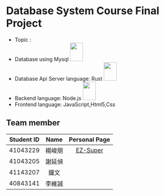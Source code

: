 # Database System Course Final Project
* Topic :
* Database using Mysql   <img src="https://cdn.jsdelivr.net/gh/devicons/devicon@latest/icons/mysql/mysql-original-wordmark.svg" width="35" height="50"/>          
* Database Api Server language: Rust   <img src="https://cdn.jsdelivr.net/gh/devicons/devicon@latest/icons/rust/rust-original.svg" width="35" height="50"/>
* Backend language: Node.js   <img src="https://cdn.jsdelivr.net/gh/devicons/devicon@latest/icons/nodejs/nodejs-original-wordmark.svg" width="35" height="50"/>
* Frontend language: JavaScript,Html5,Css


## Team member
|Student ID|Name|Personal Page|
|:---:|:---:|:----:|
|41043229|楊峻朋|[EZ-Super](https://github.com/EZ-Super)|
|41043205|謝延偵||
|41143207|鐘文||
|40843141|李維誠||

